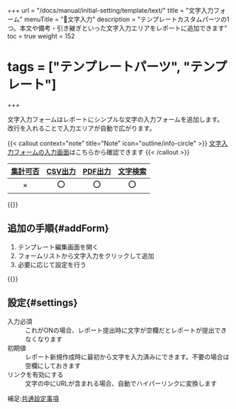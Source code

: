 +++
url = "/docs/manual/initial-setting/template/text/"
title = "文字入力フォーム"
menuTitle = "🧩文字入力"
description = "テンプレートカスタムパーツの1つ。本文や備考・引き継ぎといった文字入力エリアをレポートに追加できます"
toc = true
weight = 152
# tags = ["テンプレートパーツ", "テンプレート"]
+++

文字入力フォームはレポートにシンプルな文字の入力フォームを追加します。
改行を入れることで入力エリアが自動で広がります。

{{< callout context="note" title="Note" icon="outline/info-circle" >}}
[文字入力フォームの入力画面](/docs/manual/write-report/parts/#text)はこちらから確認できます
{{< /callout >}}

| [集計可否](/docs/manual/analytics/) | [CSV出力](/docs/manual/analytics/csv/) | [PDF出力](/docs/manual/read-report/state/#pdf_export) | [文字検索](/docs/manual/read-report/list/#searchFunction) |
| :---------------------------------: | :------------------------------------: | :---------------------------------------------------: | :-------------------------------------------------------: |
|                  ✗                  |                   ⭕                   |                          ⭕                           |                            ⭕                             |

{{<icatch filename="img/input-method-keyboard" msg="文字入力フォームはレポートの本文や引き継ぎの入力に最適だよ" alice="ok">}}

## 追加の手順{#addForm}

1. テンプレート編集画面を開く
2. フォームリストから文字入力をクリックして追加
3. 必要に応じて設定を行う

{{<icatch filename="img/template-edit-text" msg="テキスト入力をテンプレートに追加した画面イメージです" alice="here">}}

## 設定{#settings}

<dl class="basic">
  <dt>入力必須</dt>
  <dd>これがONの場合、レポート提出時に文字が空欄だとレポートが提出できなくなります</dd>
  <dt>初期値</dt>
  <dd>レポート新規作成時に最初から文字を入力済みにできます。不要の場合は空欄にしておきます</dd>
  <dt>リンクを有効にする</dt>
  <dd>文字の中にURLが含まれる場合、自動でハイパーリンクに変換します</dd>
</dl>

補足:[共通設定事項](/docs/manual/initial-setting/template/make/#common_setting)
